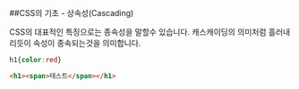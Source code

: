 ##CSS의 기초 - 상속성(Cascading)

CSS의 대표적인 특징으로는 종속성을 말할수 있습니다. 캐스캐이딩의 의미처럼 흘러내리듯이 속성이 종속되는것을 의미합니다.

```css
h1{color:red}
```
```html
<h1><span>테스트</span></h1>
```